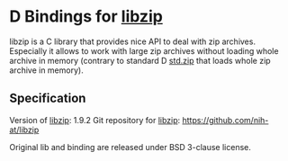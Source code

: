 # D Bindings for [libzip](https://libzip.org/)

libzip is a C library that provides nice API to deal with zip archives.
Especially it allows to work with large zip archives without loading
whole archive in memory (contrary to standard D [std.zip](https://dlang.org/library/std/zip.html)
that loads whole zip archive in memory).

## Specification
Version of [libzip](https://libzip.org/): 1.9.2
Git repository for [libzip](https://libzip.org/): https://github.com/nih-at/libzip

Original lib and binding are released under BSD 3-clause license.
